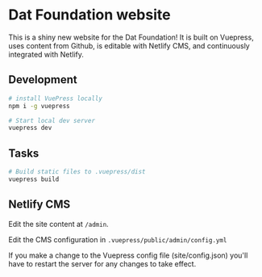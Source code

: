 # Dat Foundation website

This is a shiny new website for the Dat Foundation! It is built on Vuepress, uses content from Github, is editable with Netlify CMS, and continuously integrated with Netlify. 

## Development

```bash
# install VuePress locally
npm i -g vuepress

# Start local dev server
vuepress dev
```

## Tasks

```bash
# Build static files to .vuepress/dist
vuepress build
```

## Netlify CMS
Edit the site content at `/admin`. 

Edit the CMS configuration in `.vuepress/public/admin/config.yml`

If you make a change to the Vuepress config file (site/config.json) you'll have to restart the server for any changes to take effect.
